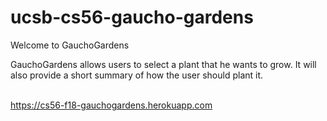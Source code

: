 # ucsb-cs56-gaucho-gardens
Welcome to GauchoGardens

GauchoGardens allows users to select a plant that he wants to grow. It will also provide a short summary of how the user should plant it.

<br> https://cs56-f18-gauchogardens.herokuapp.com
